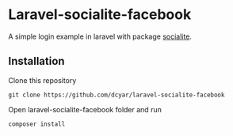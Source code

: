 # Laravel-socialite-facebook
A simple login example in laravel with package [socialite](https://github.com/laravel/socialite).

## Installation
Clone this repository
```
git clone https://github.com/dcyar/laravel-socialite-facebook
```
Open laravel-socialite-facebook folder and run
```
composer install
```

